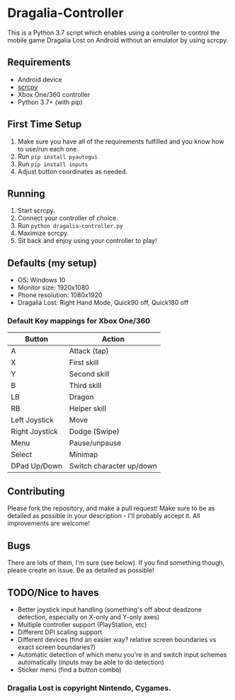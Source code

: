# Dragalia-Controller

This is a Python 3.7 script which enables using a controller to control the mobile game Dragalia Lost on Android without an emulator by using scrcpy.


## Requirements

- Android device
- [scrcpy](https://github.com/Genymobile/scrcpy)
- Xbox One/360 controller
- Python 3.7+ (with pip)

## First Time Setup

1. Make sure you have all of the requirements fulfilled and you know how to use/run each one.
1. Run `pip install pyautogui`
1. Run `pip install inputs`
1. Adjust button coordinates as needed.

## Running

1. Start scrcpy.
1. Connect your controller of choice.
1. Run `python dragalia-controller.py`
1. Maximize scrcpy.
1. Sit back and enjoy using your controller to play!

## Defaults (my setup)

- OS: Windows 10
- Monitor size: 1920x1080
- Phone resolution: 1080x1920
- Dragalia Lost: Right Hand Mode, Quick90 off, Quick180 off

### Default Key mappings for Xbox One/360

Button | Action
--|--------
A | Attack (tap)
X | First skill
Y | Second skill
B | Third skill
LB | Dragon
RB | Helper skill
Left Joystick | Move
Right Joystick | Dodge (Swipe)
Menu | Pause/unpause
Select | Minimap
DPad Up/Down | Switch character up/down

## Contributing

Please fork the repository, and make a pull request! Make sure to be as detailed as possible in your description - I'll probably accept it. All improvements are welcome!

## Bugs

There are lots of them, I'm sure (see below). If you find something though, please create an issue. Be as detailed as possible!

## TODO/Nice to haves

- Better joystick input handling (something's off about deadzone detection, especially on X-only and Y-only axes)
- Multiple controller support (PlayStation, etc)
- Different DPI scaling support
- Different devices (find an easier way? relative screen boundaries vs exact screen boundaries?)
- Automatic detection of which menu you're in and switch input schemes automatically (inputs may be able to do detection)
- Sticker menu (find a button combo)

### Dragalia Lost is copyright Nintendo, Cygames.